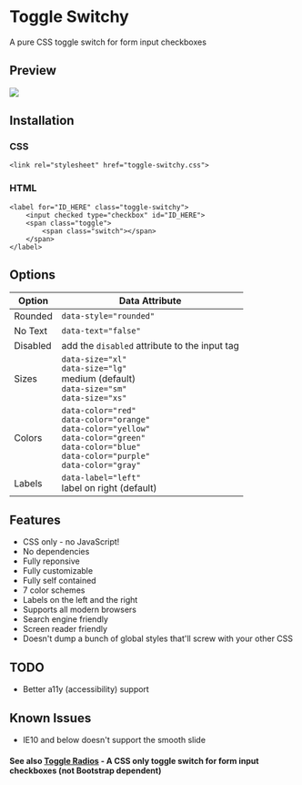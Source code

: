 # Toggle Switchy
A pure CSS toggle switch for form input checkboxes

## Preview
<img src="http://adamculpepper.net/repos/preview-toggle-switchy-github.png">

## Installation

### CSS
```<link rel="stylesheet" href="toggle-switchy.css">```

### HTML
```
<label for="ID_HERE" class="toggle-switchy">
	<input checked type="checkbox" id="ID_HERE">
	<span class="toggle">
		<span class="switch"></span>
	</span>
</label>
```

## Options

| Option | Data Attribute |
| ------ | ------ |
| Rounded | `data-style="rounded"`
| No Text | `data-text="false"`
| Disabled | add the `disabled` attribute to the input tag
| Sizes | `data-size="xl"`<br>`data-size="lg"`<br>medium (default)<br>`data-size="sm"`<br>`data-size="xs"`
| Colors | `data-color="red"`<br>`data-color="orange"`<br>`data-color="yellow"`<br>`data-color="green"`<br>`data-color="blue"`<br>`data-color="purple"`<br>`data-color="gray"`
| Labels | `data-label="left"`<br>label on right (default)<br>

## Features
* CSS only - no JavaScript!
* No dependencies
* Fully reponsive
* Fully customizable
* Fully self contained
* 7 color schemes
* Labels on the left and the right
* Supports all modern browsers
* Search engine friendly
* Screen reader friendly
* Doesn't dump a bunch of global styles that'll screw with your other CSS

## TODO
* Better a11y (accessibility) support

## Known Issues
* IE10 and below doesn't support the smooth slide

#### See also [Toggle Radios](https://github.com/adamculpepper/toggle-radios) - A CSS only toggle switch for form input checkboxes (not Bootstrap dependent)
